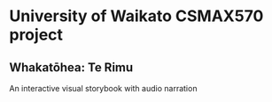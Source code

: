# University of Waikato CSMAX570 project

## Whakatōhea: Te Rimu

An interactive visual storybook with audio narration

